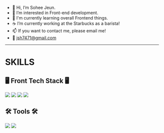 - 👋 Hi, I’m Sohee Jeun.
- 👀 I’m interested in Front-end development.
- 🌱 I'm currently learning overall Frontend things.
- ☕️ I’m currently working at the Starbucks as a barista!
- 📫 If you want to contact me, please email me!
- 💌 jsh7471@gmail.com


------------------------------------------------------------------------------------------------------
# SKILLS
## 🖥 Front Tech Stack 🖥

   <img src="https://img.shields.io/badge/html5-E34F26?style=for-the-badge&logo=html5&logoColor=white"> 
  <img src="https://img.shields.io/badge/css-1572B6?style=for-the-badge&logo=css3&logoColor=white"> 
  <img src="https://img.shields.io/badge/javascript-F7DF1E?style=for-the-badge&logo=javascript&logoColor=black"> 
    <img src="https://img.shields.io/badge/react-61DAFB?style=for-the-badge&logo=react&logoColor=black"> 
    
## 🛠 Tools 🛠
 <img src="https://img.shields.io/badge/Visual-Studio-Code-#007ACC?style=for-the-badge&logo=appveyor&logoColor=white"/> 
  <img src="https://img.shields.io/badge/git-F05032?style=for-the-badge&logo=git&logoColor=white">

<!---
Sohee-Jeun/Sohee-Jeun is a ✨ special ✨ repository because its `README.md` (this file) appears on your GitHub profile.
You can click the Preview link to take a look at your changes.
--->
